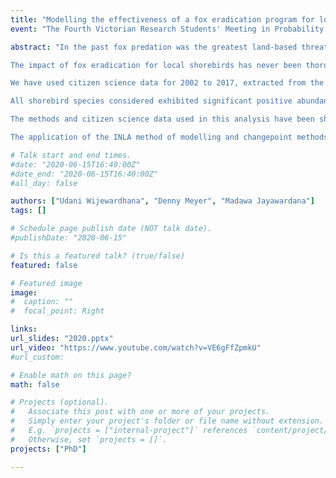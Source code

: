 ```yaml
---
title: "Modelling the effectiveness of a fox eradication program for local shorebirds using citizen science data"
event: "The Fourth Victorian Research Students' Meeting in Probability and Statistics / Building Bridges 2020"

abstract: "In the past fox predation was the greatest land-based threat for shorebird colonies on Phillip Island, Victoria, Australia. Regular fox control for 20 years reduced the fox population, but shorebirds and seabirds including the Little Penguin continued to be decimated. Therefore, a fox eradication program was started in 2006, with three phases called knock-down, clean-up and post-eradication. An effective knock-down was declared in 2011, heralding the start of the clean-up phase. 

The impact of fox eradication for local shorebirds has never been thoroughly assessed. This study aims to track the effects of the fox eradication program on abundance measures for local shorebird species found on Philip Island including the locally threatened Hooded Plover and Sooty Oystercatcher. The methods used break new ground for the field of eradication assessment.

We have used citizen science data for 2002 to 2017, extracted from the Atlas of Living Australia and two statistical methods to assess the impact of the fox eradication program. The first method is INLA modelling assuming a Negative Binomial distribution for the number of annual sightings, in order to confirm upward trends in shorebird numbers during the fox eradication program. The second method is a changepoint analysis to confirm the timings of the successive phases of the eradication process. 

All shorebird species considered exhibited significant positive abundance trends over this period and all changepoint methods consistently identified the start of the clean-up phase. However, there was less consistency in the case of the start of the knock-down phase.

The methods and citizen science data used in this analysis have been shown to be effective for judging the effectiveness of this predator control program. The INLA model has shown a significant increase in sightings of shorebirds on Phillip Island since the program start. Agreement in the changepoints identified by the four changepoint methods has validated the timing of the program’s clean-up phase.

The application of the INLA method of modelling and changepoint methods with citizen science data can be recommended for identifying significant changes in abundance levels for future pest eradication programs."

# Talk start and end times.
#date: "2020-06-15T16:40:00Z"
#date_end: "2020-06-15T16:40:00Z"
#all_day: false

authors: ["Udani Wijewardhana", "Denny Meyer", "Madawa Jayawardana"]
tags: []

# Schedule page publish date (NOT talk date).
#publishDate: "2020-06-15"

# Is this a featured talk? (true/false)
featured: false

# Featured image
image:
#  caption: ""
#  focal_point: Right

links: 
url_slides: "2020.pptx"
url_video: "https://www.youtube.com/watch?v=VE6gFfZpmkU"
#url_custom: 

# Enable math on this page?
math: false

# Projects (optional).
#   Associate this post with one or more of your projects.
#   Simply enter your project's folder or file name without extension.
#   E.g. `projects = ["internal-project"]` references `content/project/deep-learning/index.md`.
#   Otherwise, set `projects = []`.
projects: ["PhD"]

---
```

